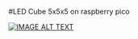 #LED Cube 5x5x5 on raspberry pico

[![IMAGE ALT TEXT](http://img.youtube.com/vi/2BtcGkIqyZ8/0.jpg)](http://https://www.youtube.com/watch?v=2BtcGkIqyZ8 "LED Cube 5x5x5 - demo demonstration")
